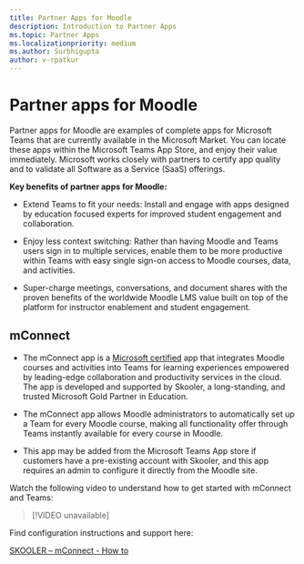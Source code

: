 ```yaml
---
title: Partner Apps for Moodle
description: Introduction to Partner Apps
ms.topic: Partner Apps
ms.localizationpriority: medium
ms.author: Surbhigupta
author: v-rpatkur
---
```


# Partner apps for Moodle

Partner apps for Moodle are examples of complete apps for Microsoft Teams that are currently available in the Microsoft Market. 
You can locate these apps within the Microsoft Teams App Store, and enjoy their value immediately. Microsoft works closely with partners to certify app quality and to validate all Software as a Service (SaaS) offerings.

**Key benefits of partner apps for Moodle:**

* Extend Teams to fit your needs: Install and engage with apps designed by education focused experts for improved student engagement and collaboration.

* Enjoy less context switching: Rather than having Moodle and Teams users sign in to multiple services, enable them to be more productive within Teams with easy single sign-on access to Moodle courses, data, and activities. 

* Super-charge meetings, conversations, and document shares with the proven benefits of the worldwide Moodle LMS value built on top of the platform for instructor enablement and student engagement.

## mConnect

* The mConnect app is a [Microsoft certified]([https://docs.microsoft.com/en-us/microsoft-365-app-certification/teams/teams-apps](/microsoft-365-app-certification/teams/teams-apps)) app that integrates Moodle courses and activities into Teams for learning experiences empowered by leading-edge collaboration and productivity services in the cloud. The app is developed and supported by Skooler, a long-standing, and trusted Microsoft Gold Partner in Education.

* The mConnect app allows Moodle administrators to automatically set up a Team for every Moodle course, making all functionality offer through Teams instantly available for every course in Moodle.

* This app may be added from the Microsoft Teams App store if customers have a pre-existing account with Skooler, and this app requires an admin to configure it directly from the Moodle site.
  
Watch the following video to understand how to get started with mConnect and Teams:

> [!VIDEO unavailable]

Find configuration instructions and support here:

[SKOOLER – mConnect - How to](https://skooler.com/mconnect/how-to/)



